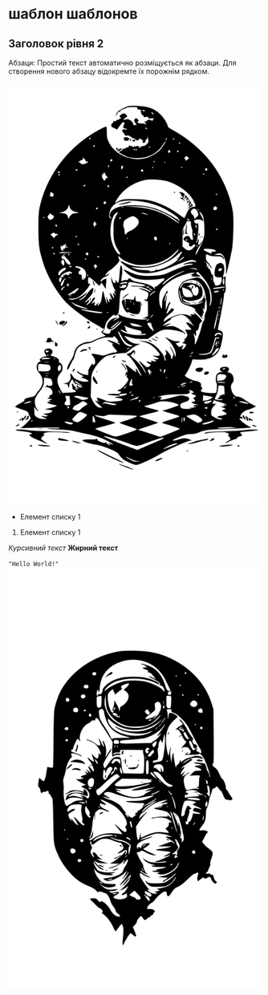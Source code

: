 # шаблон шаблонов
## Заголовок рівня 2


Абзаци: Простий текст автоматично розміщується як абзаци. Для створення нового абзацу відокремте їх порожнім рядком.


![шах](./src/image/spacechess.svg)


- Елемент списку 1
1. Елемент списку 1


_Курсивний текст_
**Жирний текст**


`"Hello World!"`
![астронавт](./src/image/astron.svg)